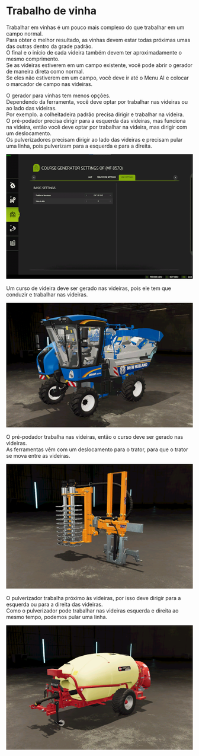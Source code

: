 # Trabalho de vinha  
Trabalhar em vinhas é um pouco mais complexo do que trabalhar em um campo normal.  
Para obter o melhor resultado, as vinhas devem estar todas próximas umas das outras dentro da grade padrão.  
O final e o início de cada videira também devem ter aproximadamente o mesmo comprimento.  
Se as videiras estiverem em um campo existente, você pode abrir o gerador de maneira direta como normal.  
Se eles não estiverem em um campo, você deve ir até o Menu AI e colocar o marcador de campo nas videiras.  


  
O gerador para vinhas tem menos opções.  
Dependendo da ferramenta, você deve optar por trabalhar nas videiras ou ao lado das videiras.  
Por exemplo. a colheitadeira padrão precisa dirigir e trabalhar na videira.  
      O pré-podador precisa dirigir para a esquerda das videiras, mas funciona na videira, então você deve optar por trabalhar na videira, mas dirigir com um deslocamento.  
      Os pulverizadores precisam dirigir ao lado das videiras e precisam pular uma linha, pois pulverizam para a esquerda e para a direita.  


![Image](../assets/images/vineworkgen_0_0_765_510.png)

  
Um curso de videira deve ser gerado nas videiras, pois ele tem que conduzir e trabalhar nas videiras.  


![Image](../assets/images/vineworkharvest_0_0_765_510.png)

  
O pré-podador trabalha nas videiras, então o curso deve ser gerado nas videiras.  
As ferramentas vêm com um deslocamento para o trator, para que o trator se mova entre as videiras.  


![Image](../assets/images/vineworkpruner_0_0_765_510.png)

  
O pulverizador trabalha próximo às videiras, por isso deve dirigir para a esquerda ou para a direita das videiras.  
Como o pulverizador pode trabalhar nas videiras esquerda e direita ao mesmo tempo, podemos pular uma linha.  


![Image](../assets/images/vineworkspray_0_0_765_510.png)

